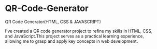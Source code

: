 # QR-Code-Generator
QR Code Generator(HTML, CSS &amp; JAVASCRIPT)

I've created a QR code generator project to refine my skills in HTML, CSS, and JavaScript.This project serves as a practical learning experience, allowing me to grasp and apply key concepts in web development.
